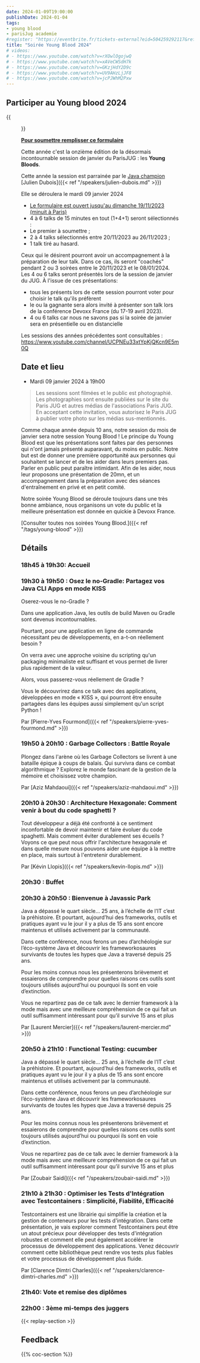 ```yaml
---
date: 2024-01-09T19:00:00
publishDate: 2024-01-04
tags:
- young blood
- parisJug academie
#register: "https://eventbrite.fr/tickets-external?eid=504259292117&ref=etckt"
title: "Soirée Young Blood 2024"
# videos:
# - https://www.youtube.com/watch?v=rXOwlOgojwQ
# - https://www.youtube.com/watch?v=xAVeCWSdH7k
# - https://www.youtube.com/watch?v=GKzjHdY2D9c
# - https://www.youtube.com/watch?v=UV9AHzLjJF8
# - https://www.youtube.com/watch?v=jcPJWhM2Pxw
---
```

## Participer au Young blood 2024

{{<figure src="/img/youngblood.png" alt="Young Blood 2024" class="sponsor-svg-logo" width="200px" link="https://forms.gle/XMd15eRSpirwxW817" target="_blank">}}

**[Pour soumettre remplisser ce formulaire](https://forms.gle/XMd15eRSpirwxW817)**

Cette année c'est la onzième édition de la désormais incontournable session de janvier du ParisJUG : les **Young Bloods**. 

Cette année la session est parrainée par le [Java champion](https://dev.java/community/jcs/) [Julien Dubois]({{< ref "/speakers/julien-dubois.md" >}})

Elle se déroulera le mardi 09 janvier 2024

- [Le formulaire est ouvert jusqu'au dimanche 19/11/2023 (minuit à Paris)](https://forms.gle/XMd15eRSpirwxW817)
- 4 à 6 talks de 15 minutes en tout (1+4+1) seront sélectionnés :
- Le premier à soumettre ;
- 2 à 4 talks sélectionnés entre 20/11/2023 au 26/11/2023 ;
- 1 talk tiré au hasard.

Ceux qui le désirent pourront avoir un accompagnement à la préparation de leur talk. Dans ce cas, ils seront "coachés" pendant 2 ou 3 soirées entre le 20/11/2023 et le 08/01/2024.
Les 4 ou 6 talks seront présentés lors de la session de janvier du JUG. À l'issue de ces présentations:

- tous les présents lors de cette session pourront voter pour choisir le talk qu'ils préfèrent
- le ou la gagnante sera alors invité à présenter son talk lors de la conférence Devoxx France (du 17-19 avril 2023).
- 4 ou 6 talks car nous ne savons pas si la soirée de janvier sera en présentielle ou en distancielle

Les sessions des années précédentes sont consultables : https://www.youtube.com/channel/UCPNEu33xtYpKjQKcn9E5m0Q

## Date et lieu

* Mardi 09 janvier 2024 à 19h00

<!-- * Dans [les locaux de Agora Pulse]({{< ref "/location/agorapulse.md" >}}) -->

> Les sessions sont filmées et le public est photographié. Les photographies sont ensuite publiées sur le site du Paris JUG et autres médias de l'associations Paris JUG. En acceptant cette invitation, vous autorisez le Paris JUG à publier votre photo sur les médias sus-mentionnés.

Comme chaque année depuis 10 ans, notre session du mois de janvier sera notre session Young Blood !
Le principe du Young Blood est que les présentations sont faites par des personnes qui n'ont jamais présenté auparavant, du moins en public.
Notre but est de donner une première opportunité aux personnes qui souhaitent se lancer et de les aider dans leurs premiers pas.
Parler en public peut paraître intimidant.
Afin de les aider, nous leur proposons une présentation de 20mn, et un accompagnement dans la préparation avec des séances d'entraînement en privé et en petit comité.

Notre soirée Young Blood se déroule toujours dans une très bonne ambiance, nous organisons un vote du public et la meilleure présentation est donnée en quickie à Devoxx France.

[Consulter toutes nos soirées Young Blood.]({{< ref "/tags/young-blood" >}})

## Détails

### 18h45 à 19h30: Accueil

### 19h30 à 19h50 : Osez le no-Gradle: Partagez vos Java CLI Apps en mode KISS

Oserez-vous le no-Gradle ?

Dans une application Java, les outils de build Maven ou Gradle sont devenus incontournables.

Pourtant, pour une application en ligne de commande nécessitant peu de développements, en a-t-on réellement besoin ?

On verra avec une approche voisine du scripting qu'un packaging minimaliste est suffisant et vous permet de livrer plus rapidement de la valeur.

Alors, vous passerez-vous réellement de Gradle ?

Vous le découvrirez dans ce talk avec des applications, développées en mode « KISS », qui pourront être ensuite partagées dans les équipes aussi simplement qu'un script Python !

Par [Pierre-Yves Fourmond]({{< ref "/speakers/pierre-yves-fourmond.md" >}})

### 19h50 à 20h10 : Garbage Collectors : Battle Royale

Plongez dans l'arène où les Garbage Collectors se livrent à une bataille épique à coups de balais. Qui survivra dans ce combat algorithmique ? Explorez le monde fascinant de la gestion de la mémoire et choisissez votre champion.

Par [Aziz Mahdaoui]({{< ref "/speakers/aziz-mahdaoui.md" >}})

### 20h10 à 20h30 : Architecture Hexagonale: Comment venir à bout du code spaghetti ?

Tout développeur a déjà été confronté à ce sentiment inconfortable de devoir maintenir et faire évoluer du code spaghetti. Mais comment éviter durablement ses écueils ? Voyons ce que peut nous offrir l'architecture hexagonale et dans quelle mesure nous pouvons aider une équipe à la mettre en place, mais surtout à l'entretenir durablement.

Par [Kévin Llopis]({{< ref "/speakers/kevin-llopis.md" >}})

### 20h30 : Buffet

### 20h30 à 20h50 : Bienvenue à Javassic Park

Java a dépassé le quart siècle… 25 ans, à l’échelle de l’IT c’est la préhistoire. Et pourtant, aujourd’hui des frameworks, outils et pratiques ayant vu le jour il y a plus de 15 ans sont encore maintenus et utilisés activement par la communauté. 

Dans cette conférence, nous ferons un peu d’archéologie sur l’éco-système Java et découvrir les frameworkosaures survivants de toutes les hypes que Java a traversé depuis 25 ans. 

Pour les moins connus nous les présenterons brièvement et essaierons de comprendre pour quelles raisons ces outils sont toujours utilisés aujourd’hui ou pourquoi ils sont en voie d’extinction. 

Vous ne repartirez pas de ce talk avec le dernier framework à la mode mais avec une meilleure compréhension de ce qui fait un outil suffisamment intéressant pour qu’il survive 15 ans et plus

Par [Laurent Mercier]({{< ref "/speakers/laurent-mercier.md" >}})

### 20h50 à 21h10 : Functional Testing: cucumber

Java a dépassé le quart siècle… 25 ans, à l’échelle de l’IT c’est la préhistoire. Et pourtant, aujourd’hui des frameworks, outils et pratiques ayant vu le jour il y a plus de 15 ans sont encore maintenus et utilisés activement par la communauté. 

Dans cette conférence, nous ferons un peu d’archéologie sur l’éco-système Java et découvrir les frameworkosaures survivants de toutes les hypes que Java a traversé depuis 25 ans. 

Pour les moins connus nous les présenterons brièvement et essaierons de comprendre pour quelles raisons ces outils sont toujours utilisés aujourd’hui ou pourquoi ils sont en voie d’extinction. 

Vous ne repartirez pas de ce talk avec le dernier framework à la mode mais avec une meilleure compréhension de ce qui fait un outil suffisamment intéressant pour qu’il survive 15 ans et plus

Par [Zoubair Saidi]({{< ref "/speakers/zoubair-saidi.md" >}})

### 21h10 à 21h30 : Optimiser les Tests d'Intégration avec Testcontainers : Simplicité, Fiabilité, Efficacité

Testcontainers est une librairie qui simplifie la création et la gestion de conteneurs pour les tests d'intégration. Dans cette présentation, je vais explorer comment Testcontainers peut être un atout précieux pour développer des tests d'intégration robustes et comment elle peut également accélérer le processus de développement des applications. Venez découvrir comment cette bibliothèque peut rendre vos tests plus fiables et votre processus de développement plus fluide.

Par [Clarence Dimtri Charles]({{< ref "/speakers/clarence-dimtri-charles.md" >}})

### 21h40: Vote et remise des diplômes

### 22h00 : 3ème mi-temps des juggers
 
{{< replay-section >}}

## Feedback

{{% coc-section %}}
